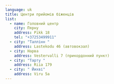 ```yaml
---
language: uk
title: Центри прийомів біженців
list:
  - name: Головний центр
    city: Пярну
    address: Pikk 18
    tel: "+37253499911"
  - city: "Таллінн "
    address: Lastekodu 46 (автовокзал)
  - city: Нарва
    address: Vestervalli 7 (прикордонний пункт)
  - city: "Тарту "
    address: Riia 179
  - city: " Йихві"
    address: Viru 5a
---
```

